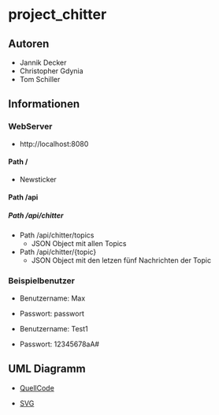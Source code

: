 # project_chitter

## Autoren
- Jannik Decker
- Christopher Gdynia
- Tom Schiller

## Informationen

### WebServer

- http://localhost:8080

#### Path /

- Newsticker

#### Path /api

##### Path /api/chitter

  - Path /api/chitter/topics
    - JSON Object mit allen Topics
  - Path /api/chitter/{topic}
    - JSON Object mit den letzen fünf Nachrichten der Topic

### Beispielbenutzer
- Benutzername: Max
- Passwort: passwort

- Benutzername: Test1
- Passwort: 12345678aA#

## UML Diagramm

- [QuellCode](http://www.plantuml.com/plantuml/uml/xLhDSjiu4ZuFdm8rSw7ArjOSvkQCQpoEit4gJbAEidFOsWCimX8s5C0285ikbTzzqH0Qn0z5qxivxiKYkxzkz4-pqGJzXpPKcUschJgw_4vNZFny-VvwiRYw_RdQLrmOfkxfaf7tL3GjKsHVdJn8tf2rkwylp4RgRiqKksLQRfL5gbdrN5NLigLQam_l5DsmFL0YPHTBmwNuoBLXWYbKIHtrYyL8jM5DVK1TFJ1X28kL_iNklZBrm1HXEwkXqP5ryq_C66yIqGvLdVGIzLUZk5WHsZIAQNrAk5NUIMLctWWNZdfMaSHDMBrVTJu_9xToQwmYeF0bYvq3d5n-PyORjQ-8LoR5dq-6tTXrRPphW2EFU7LAxYpWd_yY3JNqO9kylzVC7AvR9bPcFIDchUIZ9jUVhtPBra6GeYKkMwa7bSyYq9LIKWrR48X1EKb4FtTC3AeVDsjXKpNgkKyCU3waYbJF8VqevDF1DrtBDaoOYDKN12539J7lePTI2EPApIUJB0D5dyN8MxPa75PK_kAiEicCgJ5KePB-d_qVbVqyx_Ev7CdYE1nJMLMVsAFMJzgmZKCW0ukjPqDpkQ7TcuEfrcHctY3w_3pK19ICTtNnrB4lIYxjdLHaCq2qs7u1MolLVAyDDNpv72_CXIKAwzB947V5pBK7M0rp5_5jPoDfyQIlHD_V55jnRVf6Q6J7bwUaAEqP2c_5gqLGuA9j5u3LzH0MjKy7Tzkxbkjr3SxxQ19XhtsueKaVJMT67yXGXZaddthLkFN4DAY7lcnPkA5RixRAvd6qgldXPireqtB1UYxRsSn4Mkj8vIb9L9wI2wNe4soRlWZF3zfr0A9-MmSJTPQI9-I7c-C8wAvTuNMssOvuHEyFL9MRwEzMpBorwkg4Sk5q0gs80B1z6HzZXq9FbRxtXgHKQ9nk-eZyTCNfL5pjZA9B8rKyVs39xol_CBfRZ17gAPyTB77RIRLi6Qg9jrUamHH8NgFzpAhFzUQFMBQvlx3-V6J_reVVkBSI4IwhasAD-hYoMTutaJ0zhgLBKxUkJA9tfqJauSHiVZNq_hxlL5lDbA0R5WYT1JrArLGd3bbdk5EIuQ0_zENvpSFgbFp5W-kuhDOKQfMfVz0sQfqWRNV1Qs7OYYcouIA-exkpW5oY0hl3LeGG4g_uoHb1a84ABEU6YthcwJ6PxdfyhoTOgODGR3Y6vn2QoEZeXkvEIMIoZc80uRBPlkShia-y18O-S-lD-wOHhtnErBPbmNKkZFV2YGPZZmW3zXRa0x0tfSxjE2MZ9aJ-N3JMzRz_kyRtiF2wD__mvzOOASYT4ROeNMdbHApSX7wruwOwGRskVl36LJWAsVkKuPOegNmbldL0zXQZV6bqr6UozzD-r077e2E_uwnjYDaTMdtYmAtl4nvveHW585o7kL37Gs56ETgq8ilhsOGtPgfMl-8uYCtBcPkCSOZOYfSn8nrlerTeKyDr9pLpgOjingahypP7zCudhBovvRoR9yzvPmD1ZM4gwN_Jipqfnr-jeXo5s_TGtZEeCoadOijC5leeLrpyP4aVwHrhINlNmWDgWrtDxwHi6HM4QmjQiOOByZkvfwrcFqsgCz_lNrTDDgKeDPpFY8qp2kvfoCbocJ7SJOx5aaZf40fKZid6ntrojjq10SboOLV4ZSttv8AFwNg9xrgisfGmh8D1Jg_TSxEIE2l81yyHNzGBCevNZJtAwCDNp-3suiLwUAw2I96HYjvfDvsIGsv2ZRnPdE-hNy9OOTRLBoIyrzuylUCjmzER-_xQWhvGfHc8ayvTWOr1Qnqfd5dmXw-VFts--pUpwoj66-kH9ReoNzfxmoA2fW-i3biUw6_jh-CdLEkDq10BU69IreeP5xE3mavgKoy8ioNd9jzW9DIjTmDBjdnKiNIH0Xqf10ZnFHmF1s1rH9LQqrC2ErIL4237RaNFg7CmU_s72MGfjyAS4gog9TNCzaRD3NzW_wMs2MBu7lSwmHZuN1NUvst9P-b57EOnFr0OJYN9Suaoq_A9oD6KPgYyBWTUsYrUOrHGGUhm0GfIQVMwUN6olmWVTJN3v4wcV7Hly4KxVvTnBbQPVB_h7EUaFb-kkJ5kU3PAjkwGUTAEQpjjWVfRvXuqwUcdXzMyI0pH6U6WiYXi8d9AyYR4HSFW_QWaPfDXu2D9ky6lZD7Wk322Grz7eUKJM-962pZxZ0EP7FgYvIzyVevlKkHtY6lA3sd50wcE__RhRxKFNRf-FR9ubWnb1PcBTPNgW0Yc5fI0ywA8CI0uis4u3clYmpdQHZggw0OCGXMus70-AzAta7uz5wbZlM2RtbOPsaU6YQLwwlepYFm08_S9TwzMhgx5o-SVv9YyTgFGomhmyqRqSSFNLHhc1zfoECei7PckY0k3fngNiFUX3kr-idCA52yyGqj0ZVwBc_KD5t1-CgBi-E78Z60NZWesotJ6FayEZp8cTk-Csfzlf0_yoB7XlieFO0BuFFacw2lWk2eyPV7lLKqp_4KkmYYsaGzi48O5DsWMR7CkeYD-vHFBEBJiqcC2Hz--y-a_pExxWpVnW0w7xEoURblhooWNg2uCXC9VEuOFuufXtYA3GJ4Jqlh0bFcWfN3qXGHElb0i7bWe2m8B6JGCBVvSnEDImXlfxaOsh0snwUSdHo7xP5bqrA_hrppGwWNPW2fhA0aY2qI-Kt8JOIDLqlr49thbe80sbHQ7xU4buoAbtao2aZ5hYhNuqBmc3T4QFY5X-K7GvAg0vouFsFX1_9IOlje_fpdtB6TFzMbYIftIF9cEE2sDf3eQEwS5WvQFjnYv_oLQeDA72oqlsTDB01ESp5pmR9nyeMQDYWvw5n9ewLc5im2tMXWchtPs9OqWeC0W4S8S7MB0WZNySQZXVvmO52gLbwB3ah3zl-MAmLV7fwCsUhgLQg0EfYsPMVkek64BEIHxIfBHOyJwS5omOWOqmNUY4Dg6gpI1DrHzVoiVHLfT-O3P0RUEFXTdIhAzy9WQ8z-RJPisH_neU4pYS34iyrpbQvVDw0YaT1tTIJypboy4On_0Xwr4pVc0LkfEld7v-NL6Cj381oySdFs7htoyZIpmHuIkAULsbVFd8A8dXagWNBWFvHjxqPzRKRNIxYGT-Fa1DzB2bxL0oV_hBM5u4cZzWubcksd_0m00)

- [SVG](http://www.plantuml.com/plantuml/svg/xLhDSjiu4ZuFdm8rSw7ArjOSvkQCQpoEit4gJbAEidFOsWCimX8s5C0285ikbTzzqH0Qn0z5qxivxiKYkxzkz4-pqGJzXpPKcUschJgw_4vNZFny-VvwiRYw_RdQLrmOfkxfaf7tL3GjKsHVdJn8tf2rkwylp4RgRiqKksLQRfL5gbdrN5NLigLQam_l5DsmFL0YPHTBmwNuoBLXWYbKIHtrYyL8jM5DVK1TFJ1X28kL_iNklZBrm1HXEwkXqP5ryq_C66yIqGvLdVGIzLUZk5WHsZIAQNrAk5NUIMLctWWNZdfMaSHDMBrVTJu_9xToQwmYeF0bYvq3d5n-PyORjQ-8LoR5dq-6tTXrRPphW2EFU7LAxYpWd_yY3JNqO9kylzVC7AvR9bPcFIDchUIZ9jUVhtPBra6GeYKkMwa7bSyYq9LIKWrR48X1EKb4FtTC3AeVDsjXKpNgkKyCU3waYbJF8VqevDF1DrtBDaoOYDKN12539J7lePTI2EPApIUJB0D5dyN8MxPa75PK_kAiEicCgJ5KePB-d_qVbVqyx_Ev7CdYE1nJMLMVsAFMJzgmZKCW0ukjPqDpkQ7TcuEfrcHctY3w_3pK19ICTtNnrB4lIYxjdLHaCq2qs7u1MolLVAyDDNpv72_CXIKAwzB947V5pBK7M0rp5_5jPoDfyQIlHD_V55jnRVf6Q6J7bwUaAEqP2c_5gqLGuA9j5u3LzH0MjKy7Tzkxbkjr3SxxQ19XhtsueKaVJMT67yXGXZaddthLkFN4DAY7lcnPkA5RixRAvd6qgldXPireqtB1UYxRsSn4Mkj8vIb9L9wI2wNe4soRlWZF3zfr0A9-MmSJTPQI9-I7c-C8wAvTuNMssOvuHEyFL9MRwEzMpBorwkg4Sk5q0gs80B1z6HzZXq9FbRxtXgHKQ9nk-eZyTCNfL5pjZA9B8rKyVs39xol_CBfRZ17gAPyTB77RIRLi6Qg9jrUamHH8NgFzpAhFzUQFMBQvlx3-V6J_reVVkBSI4IwhasAD-hYoMTutaJ0zhgLBKxUkJA9tfqJauSHiVZNq_hxlL5lDbA0R5WYT1JrArLGd3bbdk5EIuQ0_zENvpSFgbFp5W-kuhDOKQfMfVz0sQfqWRNV1Qs7OYYcouIA-exkpW5oY0hl3LeGG4g_uoHb1a84ABEU6YthcwJ6PxdfyhoTOgODGR3Y6vn2QoEZeXkvEIMIoZc80uRBPlkShia-y18O-S-lD-wOHhtnErBPbmNKkZFV2YGPZZmW3zXRa0x0tfSxjE2MZ9aJ-N3JMzRz_kyRtiF2wD__mvzOOASYT4ROeNMdbHApSX7wruwOwGRskVl36LJWAsVkKuPOegNmbldL0zXQZV6bqr6UozzD-r077e2E_uwnjYDaTMdtYmAtl4nvveHW585o7kL37Gs56ETgq8ilhsOGtPgfMl-8uYCtBcPkCSOZOYfSn8nrlerTeKyDr9pLpgOjingahypP7zCudhBovvRoR9yzvPmD1ZM4gwN_Jipqfnr-jeXo5s_TGtZEeCoadOijC5leeLrpyP4aVwHrhINlNmWDgWrtDxwHi6HM4QmjQiOOByZkvfwrcFqsgCz_lNrTDDgKeDPpFY8qp2kvfoCbocJ7SJOx5aaZf40fKZid6ntrojjq10SboOLV4ZSttv8AFwNg9xrgisfGmh8D1Jg_TSxEIE2l81yyHNzGBCevNZJtAwCDNp-3suiLwUAw2I96HYjvfDvsIGsv2ZRnPdE-hNy9OOTRLBoIyrzuylUCjmzER-_xQWhvGfHc8ayvTWOr1Qnqfd5dmXw-VFts--pUpwoj66-kH9ReoNzfxmoA2fW-i3biUw6_jh-CdLEkDq10BU69IreeP5xE3mavgKoy8ioNd9jzW9DIjTmDBjdnKiNIH0Xqf10ZnFHmF1s1rH9LQqrC2ErIL4237RaNFg7CmU_s72MGfjyAS4gog9TNCzaRD3NzW_wMs2MBu7lSwmHZuN1NUvst9P-b57EOnFr0OJYN9Suaoq_A9oD6KPgYyBWTUsYrUOrHGGUhm0GfIQVMwUN6olmWVTJN3v4wcV7Hly4KxVvTnBbQPVB_h7EUaFb-kkJ5kU3PAjkwGUTAEQpjjWVfRvXuqwUcdXzMyI0pH6U6WiYXi8d9AyYR4HSFW_QWaPfDXu2D9ky6lZD7Wk322Grz7eUKJM-962pZxZ0EP7FgYvIzyVevlKkHtY6lA3sd50wcE__RhRxKFNRf-FR9ubWnb1PcBTPNgW0Yc5fI0ywA8CI0uis4u3clYmpdQHZggw0OCGXMus70-AzAta7uz5wbZlM2RtbOPsaU6YQLwwlepYFm08_S9TwzMhgx5o-SVv9YyTgFGomhmyqRqSSFNLHhc1zfoECei7PckY0k3fngNiFUX3kr-idCA52yyGqj0ZVwBc_KD5t1-CgBi-E78Z60NZWesotJ6FayEZp8cTk-Csfzlf0_yoB7XlieFO0BuFFacw2lWk2eyPV7lLKqp_4KkmYYsaGzi48O5DsWMR7CkeYD-vHFBEBJiqcC2Hz--y-a_pExxWpVnW0w7xEoURblhooWNg2uCXC9VEuOFuufXtYA3GJ4Jqlh0bFcWfN3qXGHElb0i7bWe2m8B6JGCBVvSnEDImXlfxaOsh0snwUSdHo7xP5bqrA_hrppGwWNPW2fhA0aY2qI-Kt8JOIDLqlr49thbe80sbHQ7xU4buoAbtao2aZ5hYhNuqBmc3T4QFY5X-K7GvAg0vouFsFX1_9IOlje_fpdtB6TFzMbYIftIF9cEE2sDf3eQEwS5WvQFjnYv_oLQeDA72oqlsTDB01ESp5pmR9nyeMQDYWvw5n9ewLc5im2tMXWchtPs9OqWeC0W4S8S7MB0WZNySQZXVvmO52gLbwB3ah3zl-MAmLV7fwCsUhgLQg0EfYsPMVkek64BEIHxIfBHOyJwS5omOWOqmNUY4Dg6gpI1DrHzVoiVHLfT-O3P0RUEFXTdIhAzy9WQ8z-RJPisH_neU4pYS34iyrpbQvVDw0YaT1tTIJypboy4On_0Xwr4pVc0LkfEld7v-NL6Cj381oySdFs7htoyZIpmHuIkAULsbVFd8A8dXagWNBWFvHjxqPzRKRNIxYGT-Fa1DzB2bxL0oV_hBM5u4cZzWubcksd_0m00)
